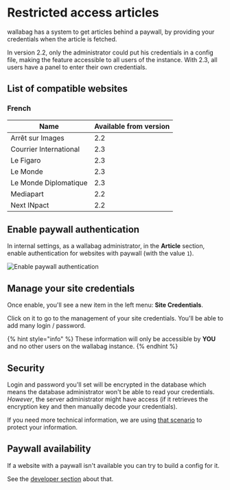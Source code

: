 # Restricted access articles

wallabag has a system to get articles behind a paywall, by providing your credentials when the article is fetched.

In version 2.2, only the administrator could put his credentials in a config file, making the feature accessible to all users of the instance. With 2.3, all users have a panel to enter their own credentials.

## List of compatible websites

### French

| Name | Available from version |
| ------|-------- |
| Arrêt sur Images | 2.2 |
| Courrier International | 2.3 |
| Le Figaro | 2.3 |
| Le Monde | 2.3 |
| Le Monde Diplomatique | 2.3 |
| Mediapart | 2.2 |
| Next INpact | 2.2 |

## Enable paywall authentication

In internal settings, as a wallabag administrator, in the **Article** section, enable authentication for websites with paywall (with the value `1`).

![Enable paywall authentication](../../../img/user/paywall_auth.png)

## Manage your site credentials

Once enable, you'll see a new item in the left menu: **Site Credentials**.

Click on it to go to the management of your site credentials. You'll be able to add many login / password.

{% hint style="info" %}
These information will only be accessible by **YOU** and no other users on the wallabag instance.
{% endhint %}

## Security

Login and password you'll set will be encrypted in the database which means the database administrator won't be able to read your credentials. _However_, the server administrator might have access (if it retrieves the encryption key and then manually decode your credentials).

If you need more technical information, we are using [that scenario](https://github.com/defuse/php-encryption/blob/master/docs/Tutorial.md#scenario-1-keep-data-secret-from-the-database-administrator) to protect your information.

## Paywall availability

If a website with a paywall isn't available you can try to build a config for it.

See the [developer section](../../developer/paywall.md) about that.
